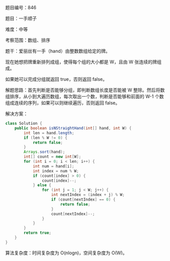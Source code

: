 题目编号：846

题目：一手顺子

难度：中等

考察范围：数组、排序

题干：爱丽丝有一手（hand）由整数数组给定的牌。 

现在她想把牌重新排列成组，使得每个组的大小都是 W，且由 W 张连续的牌组成。

如果她可以完成分组就返回 true，否则返回 false。

解题思路：首先判断是否能够分组，即判断数组长度是否能被 W 整除。然后将数组排序，从小到大遍历数组，每次取出一个数，判断是否能够和前面的 W-1 个数组成连续的序列，如果可以则继续遍历，否则返回 false。

解决方案：

```java
class Solution {
    public boolean isNStraightHand(int[] hand, int W) {
        int len = hand.length;
        if (len % W != 0) {
            return false;
        }
        Arrays.sort(hand);
        int[] count = new int[W];
        for (int i = 0; i < len; i++) {
            int num = hand[i];
            int index = num % W;
            if (count[index] > 0) {
                count[index]--;
            } else {
                for (int j = 1; j < W; j++) {
                    int nextIndex = (index + j) % W;
                    if (count[nextIndex] == 0) {
                        return false;
                    }
                    count[nextIndex]--;
                }
            }
        }
        return true;
    }
}
```

算法复杂度：时间复杂度为 O(nlogn)，空间复杂度为 O(W)。